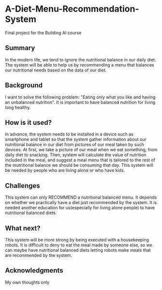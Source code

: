 # A-Diet-Menu-Recommendation-System

Final project for the Building AI course

## Summary

In the modern life, we tend to ignore the nutritional balance in our daily diet. The system will be able to help us by recommending a menu that balances our nutritional needs based on the data of our diet.


## Background
I want to solve the following problem:
"Eating only what you like and having an unbalanced nutrition".
It is important to have balanced nutrition for living long healthy.



## How is it used?

In advance, the system needs to be installed in a device such as smartphone and tablet so that the system gather information about our nutritional balance in our diet from pictures of our meal taken by such devices.
At first, we take a picture of our meal when we eat something, from daily diet to snacking. Then, system will calculate the value of nutrition included in the meal, and suggest a meal menu that is tailored to the rest of the mutritional balance we should be consuming that day.
This system will be needed by people who are living alone or who have kids.


## Challenges

This system can only RECOMMEND a nutritional balanced menu. It depends on whether we practically have a diet just recommended by the system. It is needed another education for us(especially for living alone people) to have nutritional balanced diets.

## What next?

This system will be more strong by being executed with a housekeeping robots. It is difficult to deny to eat the meal made by someone else, so we can maybe have nutritional balanced diets letting robots make meals that are recommended by the system.


## Acknowledgments

My own thoughts only
